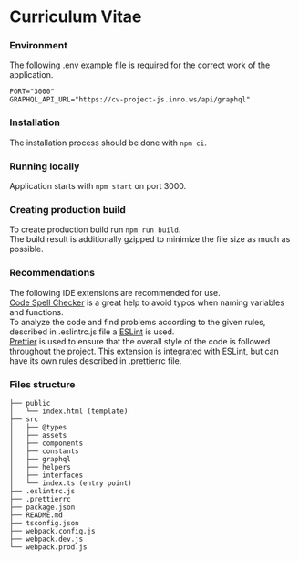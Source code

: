# Curriculum Vitae

### Environment

The following .env example file is required for the correct work of the application.

```
PORT="3000"
GRAPHQL_API_URL="https://cv-project-js.inno.ws/api/graphql"
```

### Installation

The installation process should be done with `npm ci`.

### Running locally

Application starts with `npm start` on port 3000.

### Creating production build

To create production build run `npm run build`.\
The build result is additionally gzipped to minimize the file size as much as possible.

### Recommendations

The following IDE extensions are recommended for use.\
[Code Spell Checker](https://marketplace.visualstudio.com/items?itemName=streetsidesoftware.code-spell-checker) is a great help to avoid typos when naming variables and functions.\
To analyze the code and find problems according to the given rules, described in .eslintrc.js file a [ESLint](https://marketplace.visualstudio.com/items?itemName=dbaeumer.vscode-eslint) is used.\
[Prettier](https://marketplace.visualstudio.com/items?itemName=esbenp.prettier-vscode) is used to ensure that the overall style of the code is followed throughout the project. This extension is integrated with ESLint, but can have its own rules described in .prettierrc file.

### Files structure

```
├── public
│   └── index.html (template)
├── src
│   ├── @types
│   ├── assets
│   ├── components
│   ├── constants
│   ├── graphql
│   ├── helpers
│   ├── interfaces
│   └── index.ts (entry point)
├── .eslintrc.js
├── .prettierrc
├── package.json
├── README.md
├── tsconfig.json
├── webpack.config.js
├── webpack.dev.js
└── webpack.prod.js
```
